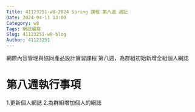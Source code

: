 ```yaml
---
Title: 41123251-w8-2024 Spring 課程 第八週 週記
Date: 2024-04-11 13:00
Category: w8
Tags: 網誌編寫
Slug: 41123251-w8-blog
Author: 41123251
---
```


網際內容管理與協同產品設計實習課程 第八週，為群組初始新增全組個人網誌

<!-- PELICAN_END_SUMMARY -->

# 第八週執行事項
1.更新個人網誌 
2.為群組增加個人的網誌